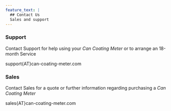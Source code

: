 ```yaml
---
feature_text: |
  ## Contact Us
  Sales and support
---
```


### Support

Contact Support for help using your *Can Coating Meter* or to arrange an 18-month Service

support{AT}can-coating-meter.com

### Sales

Contact Sales for a quote or further information regarding purchasing a *Can Coating Meter* 

sales{AT}can-coating-meter.com

